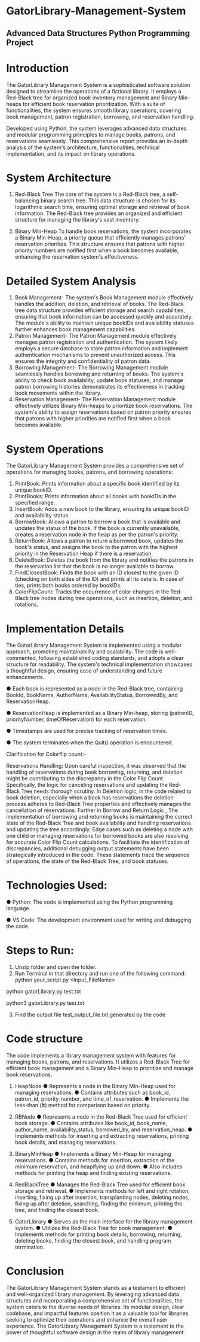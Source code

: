 # GatorLibrary-Management-System
## Advanced Data Structures Python Programming Project 


# Introduction

The GatorLibrary Management System is a sophisticated software solution designed to streamline the
operations of a fictional library. It employs a Red-Black tree for organized book inventory management and
Binary Min-heaps for efficient book reservation prioritization. With a suite of functionalities, the system
ensures smooth library operations, covering book management, patron registration, borrowing, and
reservation handling.

Developed using Python, the system leverages advanced data structures and modular programming
principles to manage books, patrons, and reservations seamlessly. This comprehensive report provides an
in-depth analysis of the system's architecture, functionalities, technical implementation, and its impact on
library operations.

# System Architecture

1. Red-Black Tree
The core of the system is a Red-Black tree, a self-balancing binary search tree. This data structure is
chosen for its logarithmic search time, ensuring optimal storage and retrieval of book information.
The Red-Black tree provides an organized and efficient structure for managing the library's vast
inventory.

2. Binary Min-Heap
To handle book reservations, the system incorporates a Binary Min-Heap, a priority queue that
efficiently manages patrons' reservation priorities. This structure ensures that patrons with higher
priority numbers are notified first when a book becomes available, enhancing the reservation
system's effectiveness.

# Detailed System Analysis

1. Book Management-
The system's Book Management module effectively handles the addition, deletion, and retrieval of
books. The Red-Black tree data structure provides efficient storage and search capabilities, ensuring
that book information can be accessed quickly and accurately. The module's ability to maintain
unique bookIDs and availability statuses further enhances book management capabilities.
2. Patron Management-
The Patron Management module effectively manages patron registration and authentication. The
system likely employs a secure database to store patron information and implement authentication
mechanisms to prevent unauthorized access. This ensures the integrity and confidentiality of patron
data.
3. Borrowing Management-
The Borrowing Management module seamlessly handles borrowing and returning of books. The
system's ability to check book availability, update book statuses, and manage patron borrowing
histories demonstrates its effectiveness in tracking book movements within the library.
4. Reservation Management-
The Reservation Management module effectively utilizes Binary Min-heaps to prioritize book
reservations. The system's ability to assign reservations based on patron priority ensures that
patrons with higher priorities are notified first when a book becomes available.

# System Operations

The GatorLibrary Management System provides a comprehensive set of operations for managing books,
patrons, and borrowing operations:
1. PrintBook: Prints information about a specific book identified by its unique bookID.
2. PrintBooks: Prints information about all books with bookIDs in the specified range.
3. InsertBook: Adds a new book to the library, ensuring its unique bookID and availability status.
4. BorrowBook: Allows a patron to borrow a book that is available and updates the status of the book.
If the book is currently unavailable, creates a reservation node in the heap as per the patron's
priority.
5. ReturnBook: Allows a patron to return a borrowed book, updates the book's status, and assigns the
book to the patron with the highest priority in the Reservation Heap if there is a reservation.
6. DeleteBook: Deletes the book from the library and notifies the patrons in the reservation list that the
book is no longer available to borrow.
7. FindClosestBook: Finds the book with an ID closest to the given ID (checking on both sides of the
ID) and prints all its details. In case of ties, prints both books ordered by bookIDs.
8. ColorFlipCount: Tracks the occurrence of color changes in the Red-Black tree nodes during tree
operations, such as insertion, deletion, and rotations.

# Implementation Details

The GatorLibrary Management System is implemented using a modular approach, promoting
maintainability and scalability. The code is well-commented, following established coding standards, and
adopts a clear structure for readability. The system's technical implementation showcases a thoughtful
design, ensuring ease of understanding and future enhancements.

●  Each book is represented as a node in the Red-Black tree, containing BookId, BookName,
AuthorName, AvailabilityStatus, BorrowedBy, and ReservationHeap.

●  ReservationHeap is implemented as a Binary Min-heap, storing (patronID, priorityNumber,
timeOfReservation) for each reservation.

●  Timestamps are used for precise tracking of reservation times.

●  The system terminates when the Quit() operation is encountered.


Clarification for Colorflip count:-

Reservations Handling:
Upon careful inspection, it was observed that the handling of reservations during book borrowing,
returning, and deletion might be contributing to the discrepancy in the Color Flip Count. Specifically, the
logic for canceling reservations and updating the Red-Black Tree needs thorough scrutiny.
In Deletion logic, in the code related to book deletion, especially when a book has reservations the deletion
process adheres to Red-Black Tree properties and effectively manages the cancellation of reservations.
Further in Borrow and Return Logic , The implementation of borrowing and returning books is maintaining
the correct state of the Red-Black Tree and book availability and handling reservations and updating the tree
accordingly. Edge cases such as deleting a node with one child or managing reservations for borrowed
books are also resolving for accurate Color Flip Count calculations. To facilitate the identification of
discrepancies, additional debugging output statements have been strategically introduced in the code. These
statements trace the sequence of operations, the state of the Red-Black Tree, and book statuses.

# Technologies Used:

● Python: The code is implemented using the Python programming language.

● VS Code: The development environment used for writing and debugging the code.

# Steps to Run:
1) Unzip folder and open the folder.
2) Run Terminal in that directory and run one of the following command:
   python your_script.py
<Input_FileName>

python gatorLibrary.py test.txt

python3 gatorLibrary.py test.txt

3) Find the output file test_output_file.txt generated by the code

# Code structure

The code implements a library management system with features for managing books, patrons, and
reservations. It utilizes a Red-Black Tree for efficient book management and a Binary Min-Heap to
prioritize and manage book reservations.
1. HeapNode
● Represents a node in the Binary Min-Heap used for managing reservations.
● Contains attributes such as book_id, patron_id, priority_number, and time_of_reservation.
● Implements the less-than (__lt__) method for comparison based on priority.

2. RBNode
● Represents a node in the Red-Black Tree used for efficient book storage.
● Contains attributes like book_id, book_name, author_name, availability_status, borrowed_by, and
reservation_heap.
● Implements methods for inserting and extracting reservations, printing book details, and managing
reservations.

3. BinaryMinHeap
● Implements a Binary Min-Heap for managing reservations.
● Contains methods for insertion, extraction of the minimum reservation, and heapifying up and
down.
● Also includes methods for printing the heap and finding existing reservations.

4. RedBlackTree
● Manages the Red-Black Tree used for efficient book storage and retrieval.
● Implements methods for left and right rotation, inserting, fixing up after insertion, transplanting
nodes, deleting nodes, fixing up after deletion, searching, finding the minimum, printing the tree,
and finding the closest book.

5. GatorLibrary
● Serves as the main interface for the library management system.
● Utilizes the Red-Black Tree for book management.
● Implements methods for printing book details, borrowing, returning, deleting books, finding the
closest book, and handling program termination.

# Conclusion

The GatorLibrary Management System stands as a testament to efficient and well-organized library
management. By leveraging advanced data structures and incorporating a comprehensive set of
functionalities, the system caters to the diverse needs of libraries. Its modular design, clear codebase, and
impactful features position it as a valuable tool for libraries seeking to optimize their operations and
enhance the overall user experience. The GatorLibrary Management System is a testament to the power of
thoughtful software design in the realm of library management.
